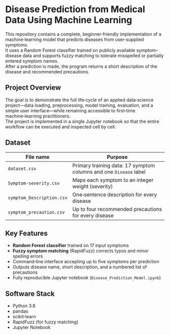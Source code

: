 # Disease Prediction from Medical Data Using  Machine Learning

This repository contains a complete, beginner‑friendly implementation of a machine‑learning model that predicts diseases from user‑supplied symptoms.  
It uses a Random Forest classifier trained on publicly available symptom–disease data and supports fuzzy matching to tolerate misspelled or partially entered symptom names.  
After a prediction is made, the program returns a short description of the disease and recommended precautions.

## Project Overview

The goal is to demonstrate the full life‑cycle of an applied data‑science project—data loading, preprocessing, model training, evaluation, and a simple user interface—while remaining accessible to first‑time machine‑learning practitioners.  
The project is implemented in a single Jupyter notebook so that the entire workflow can be executed and inspected cell by cell.

## Dataset

| File name                 | Purpose                                                         |
|---------------------------|-----------------------------------------------------------------|
| `dataset.csv`             | Primary training data: 17 symptom columns and one `Disease` label |
| `Symptom-severity.csv`    | Maps each symptom to an integer weight (severity)               |
| `symptom_Description.csv` | One‑sentence description for every disease                      |
| `symptom_precaution.csv`  | Up to four recommended precautions for every disease            |


## Key Features

* **Random Forest classifier** trained on 17 input symptoms  
* **Fuzzy symptom matching** (RapidFuzz) corrects typos and minor spelling errors  
* Command‑line interface accepting up to five symptoms per prediction  
* Outputs disease name, short description, and a numbered list of precautions  
* Fully reproducible Jupyter notebook (`Disease_Prediction_Model.ipynb`)

## Software Stack

* Python 3.8  
* pandas  
* scikit‑learn  
* RapidFuzz (for fuzzy matching)  
* Jupyter Notebook
